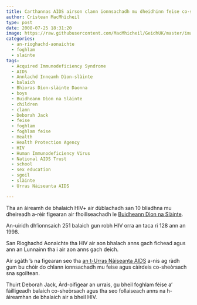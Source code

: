 ```yaml
---
title: Carthannas AIDS airson clann ionnsachadh mu dheidhinn feise co-sheòrsach sna sgoiltean
author: Crìstean MacMhìcheil
type: post
date: 2008-07-25 18:31:20
image: https://raw.githubusercontent.com/MacMhicheil/GeidhUK/master/images/.jpg
categories:
  - an-rioghachd-aonaichte
  - foghlam
  - slainte
tags:
  - Acquired Immunodeficiency Syndrome
  - AIDS
  - Annlachd Inneamh Dìon-slàinte
  - balaich
  - Bhìoras Dìon-slàinte Daonna
  - boys
  - Buidheann Dìon na Slàinte
  - children
  - clann
  - Deborah Jack
  - feise
  - foghlam
  - foghlam feise
  - Health
  - Health Protection Agency
  - HIV
  - Human Immunodeficiency Virus
  - National AIDS Trust
  - school
  - sex education
  - sgoil
  - slàinte
  - Urras Nàiseanta AIDS

---
```

Tha an àireamh de bhalaich HIV+ air dùblachadh san 10 bliadhna mu dheireadh a-rèir figearan air fhoillseachadh le [Buidheann Dìon na Slàinte][1].

<!--more-->

An-uiridh dh&#8217;ionnsaich 251 balaich gun robh HIV orra an taca ri 128 ann an 1998.

San Rìoghachd Aonaichte tha HIV air aon bhalach anns gach fichead agus ann an Lunnainn tha i air aon anns gach deich.

Air sgàth &#8217;s na figearan seo tha [an t-Urras Nàiseanta AIDS][2] a-nis ag ràdh gum bu chòir do chlann ionnsachadh mu feise agus càirdeis co-sheòrsach sna sgoiltean.

Thuirt Deborah Jack, Àrd-oifigear an urrais, gu bheil foghlam fèise a&#8217; fàilligeadh balaich co-sheòrsach agus tha seo follaiseach anns na h-àireamhan de bhalaich air a bheil HIV.

 [1]: https://www.gov.uk/government/organisations/health-protection-agency
 [2]: https://www.nat.org.uk/
